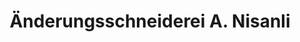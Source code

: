 ---
title: "Änderungsschneiderei A. Nisanli"
url: /greven/aenderungsschneiderei-a-nisanli/
shop: Schneiderei
---